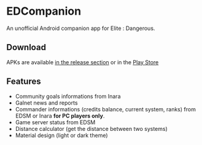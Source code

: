 # EDCompanion

An unofficial Android companion app for Elite : Dangerous.

## Download

APKs are available [in the release section](https://github.com/corenting/EDCompanion/releases) or in the [Play Store](https://play.google.com/store/apps/details?id=fr.corenting.edcompanion)

## Features

- Community goals informations from Inara
- Galnet news and reports
- Commander informations (credits balance, current system, ranks) from EDSM or Inara **for PC players only**.
- Game server status from EDSM
- Distance calculator (get the distance between two systems)
- Material design (light or dark theme)
